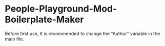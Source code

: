 # People-Playground-Mod-Boilerplate-Maker
Before first use, It is recommended to change the "Author" variable in the main file.
